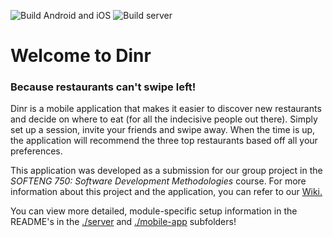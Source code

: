 ![Build Android and iOS](https://github.com/PreetPatel/Dinr/workflows/Build%20Android%20and%20iOS/badge.svg)
![Build server](https://github.com/PreetPatel/Dinr/workflows/Build%20server/badge.svg)

# Welcome to Dinr 
### Because restaurants can't swipe left!

Dinr is a mobile application that makes it easier to discover new restaurants and decide on where to eat (for all the indecisive people out there). Simply set up a session, invite your friends and swipe away. When the time is up, the application will recommend the three top restaurants based off all your preferences.

This application was developed as a submission for our group project in the _SOFTENG 750: Software Development Methodologies_ course. For more information about this project and the application, you can refer to our [Wiki.](https://github.com/PreetPatel/Dinr/wiki)

You can view more detailed, module-specific setup information in the README's in the [./server](https://github.com/PreetPatel/Dinr/tree/master/server) and [./mobile-app](https://github.com/PreetPatel/Dinr/tree/master/mobile-app) subfolders!
